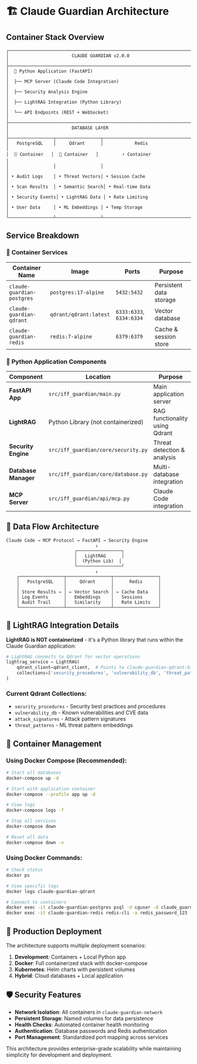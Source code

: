 # 🏗️ Claude Guardian Architecture

## Container Stack Overview

```
┌─────────────────────────────────────────────────────────────────────────┐
│                        CLAUDE GUARDIAN v2.0.0                          │
├─────────────────────────────────────────────────────────────────────────┤
│  🐍 Python Application (FastAPI)                                       │
│  ├── MCP Server (Claude Code Integration)                              │
│  ├── Security Analysis Engine                                          │
│  ├── LightRAG Integration (Python Library)                             │
│  └── API Endpoints (REST + WebSocket)                                  │
├─────────────────────────────────────────────────────────────────────────┤
│                        DATABASE LAYER                                  │
├─────────────────┬─────────────────┬─────────────────────────────────────┤
│   PostgreSQL    │     Qdrant      │            Redis                    │
│  🗄️ Container   │  🎯 Container   │         ⚡ Container               │
│                 │                 │                                     │
│ • Audit Logs    │ • Threat Vectors│ • Session Cache                     │
│ • Scan Results  │ • Semantic Search│ • Real-time Data                   │
│ • Security Events│ • LightRAG Data │ • Rate Limiting                    │
│ • User Data     │ • ML Embeddings │ • Temp Storage                      │
└─────────────────┴─────────────────┴─────────────────────────────────────┘
```

## Service Breakdown

### 🐳 **Container Services**

| Container Name | Image | Ports | Purpose |
|---|---|---|---|
| `claude-guardian-postgres` | `postgres:17-alpine` | `5432:5432` | Persistent data storage |
| `claude-guardian-qdrant` | `qdrant/qdrant:latest` | `6333:6333`, `6334:6334` | Vector database |
| `claude-guardian-redis` | `redis:7-alpine` | `6379:6379` | Cache & session store |

### 🐍 **Python Application Components**

| Component | Location | Purpose |
|---|---|---|
| **FastAPI App** | `src/iff_guardian/main.py` | Main application server |
| **LightRAG** | Python Library (not containerized) | RAG functionality using Qdrant |
| **Security Engine** | `src/iff_guardian/core/security.py` | Threat detection & analysis |
| **Database Manager** | `src/iff_guardian/core/database.py` | Multi-database integration |
| **MCP Server** | `src/iff_guardian/api/mcp.py` | Claude Code integration |

## 🔄 **Data Flow Architecture**

```
Claude Code → MCP Protocol → FastAPI → Security Engine
                                  ↓
                          ┌─────────────────┐
                          │   LightRAG      │
                          │  (Python Lib)  │
                          └─────────────────┘
                                  ↓
    ┌─────────────────┬─────────────────┬─────────────────┐
    │   PostgreSQL    │     Qdrant      │      Redis      │
    │                 │                 │                 │
    │ Store Results → │ ← Vector Search │ ← Cache Data    │
    │ Log Events      │   Embeddings    │   Sessions      │
    │ Audit Trail     │   Similarity    │   Rate Limits   │
    └─────────────────┴─────────────────┴─────────────────┘
```

## 🎯 **LightRAG Integration Details**

**LightRAG is NOT containerized** - it's a Python library that runs within the Claude Guardian application:

```python
# LightRAG connects to Qdrant for vector operations
lightrag_service = LightRAG(
    qdrant_client=qdrant_client,  # Points to claude-guardian-qdrant:6333
    collections=['security_procedures', 'vulnerability_db', 'threat_patterns']
)
```

### Current Qdrant Collections:
- `security_procedures` - Security best practices and procedures
- `vulnerability_db` - Known vulnerabilities and CVE data  
- `attack_signatures` - Attack pattern signatures
- `threat_patterns` - ML threat pattern embeddings

## 🔧 **Container Management**

### Using Docker Compose (Recommended):
```bash
# Start all databases
docker-compose up -d

# Start with application container
docker-compose --profile app up -d

# View logs
docker-compose logs -f

# Stop all services
docker-compose down

# Reset all data
docker-compose down -v
```

### Using Docker Commands:
```bash
# Check status
docker ps

# View specific logs
docker logs claude-guardian-qdrant

# Connect to containers
docker exec -it claude-guardian-postgres psql -U cguser -d claude_guardian
docker exec -it claude-guardian-redis redis-cli -a redis_password_123
```

## 🚀 **Production Deployment**

The architecture supports multiple deployment scenarios:

1. **Development**: Containers + Local Python app
2. **Docker**: Full containerized stack with docker-compose
3. **Kubernetes**: Helm charts with persistent volumes
4. **Hybrid**: Cloud databases + Local application

## 🛡️ **Security Features**

- **Network Isolation**: All containers in `claude-guardian-network`
- **Persistent Storage**: Named volumes for data persistence  
- **Health Checks**: Automated container health monitoring
- **Authentication**: Database passwords and Redis authentication
- **Port Management**: Standardized port mapping across services

This architecture provides enterprise-grade scalability while maintaining simplicity for development and deployment.
